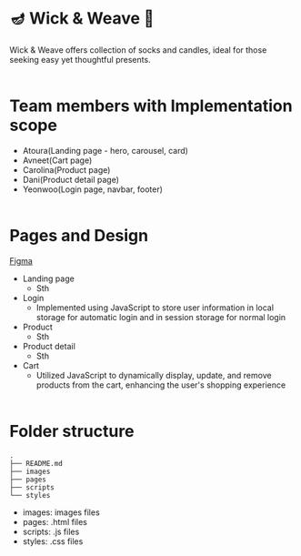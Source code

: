 # 🪔 Wick & Weave 🧦
Wick & Weave offers collection of socks and candles, ideal for those seeking easy yet thoughtful presents.
<br><br>

# Team members with Implementation scope
- Atoura(Landing page - hero, carousel, card)
- Avneet(Cart page)
- Carolina(Product page)
- Dani(Product detail page)
- Yeonwoo(Login page, navbar, footer)
<br><br>

# Pages and Design
[Figma](https://www.figma.com/file/6FU6B18OJLU29KUPjZ07NK/WickNWeave?type=design&node-id=0-1&mode=design&t=BVPKTWtEBHb2y3Zf-0)
- Landing page
    - Sth
- Login
    - Implemented using JavaScript to store user information in local storage for automatic login and in session storage for normal login
- Product
    - Sth
- Product detail
    - Sth
- Cart
    - Utilized JavaScript to dynamically display, update, and remove products from the cart, enhancing the user's shopping experience
<br><br>

# Folder structure
```
.
├── README.md
├── images
├── pages
├── scripts
└── styles
```
- images: images files
- pages: .html files
- scripts: .js files
- styles: .css files